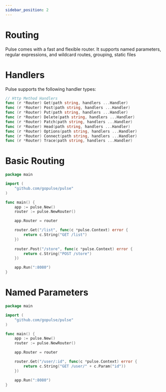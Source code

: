 ```yaml
---
sidebar_position: 2
---
```


# Routing

Pulse comes with a fast and flexible router. It supports named parameters, regular expressions, and wildcard routes, grouping, static files

# Handlers

Pulse supports the following handler types:

```go
// Http Method Handlers
func (r *Router) Get(path string, handlers ...Handler)
func (r *Router) Post(path string, handlers ...Handler)
func (r *Router) Put(path string, handlers ...Handler)
func (r *Router) Delete(path string, handlers ...Handler)
func (r *Router) Patch(path string, handlers ...Handler)
func (r *Router) Head(path string, handlers ...Handler)
func (r *Router) Options(path string, handlers ...Handler)
func (r *Router) Connect(path string, handlers ...Handler)
func (r *Router) Trace(path string, handlers ...Handler)
```

# Basic Routing

```go
package main

import (
    "github.com/gopulse/pulse"
)

func main() {
    app := pulse.New()
    router := pulse.NewRouter()

    app.Router = router

    router.Get("/list", func(c *pulse.Context) error {
        return c.String("GET /list")
    })
    
    router.Post("/store", func(c *pulse.Context) error {
        return c.String("POST /store")
    })

    app.Run(":8080")
}
```

# Named Parameters

```go
package main

import (
    "github.com/gopulse/pulse"
)

func main() {
    app := pulse.New()
    router := pulse.NewRouter()

    app.Router = router

    router.Get("/user/:id", func(c *pulse.Context) error {
        return c.String("GET /user/" + c.Param("id"))
    })

    app.Run(":8080")
}
```